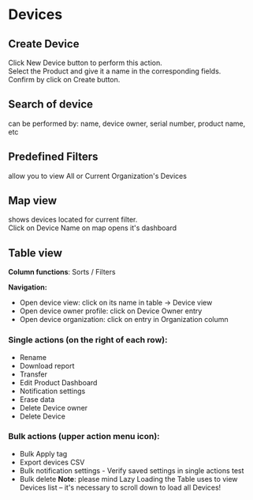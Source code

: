 # Devices

## Create Device

Click New Device button to perform this action.  
Select the Product and give it a name in the corresponding fields.  
Confirm by click on Create button.

## Search of device

can be performed by: name, device owner, serial number, product name, etc

## Predefined Filters

allow you to view All or Current Organization's Devices

## Map view

shows devices located for current filter.  
Click on Device Name on map opens it's dashboard

## Table view

**Column functions**: Sorts / Filters

**Navigation:**

* Open device view: click on its name in table -&gt; Device view
* Open device owner profile: click on Device Owner entry
* Open device organization: click on entry in Organization column

### Single actions \(on the right of each row\):

* Rename 
* Download report 
* Transfer 
* Edit Product Dashboard 
* Notification settings 
* Erase data 
* Delete Device owner 
* Delete Device

### Bulk actions \(upper action menu icon\):

* Bulk Apply tag 
* Export devices CSV 
* Bulk notification settings - Verify saved settings in single actions test 
* Bulk delete **Note**: please mind Lazy Loading the Table uses to view Devices list – it's necessary to scroll down to load all Devices!

